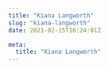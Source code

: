 ```yaml
---
title: "Kiana Langworth"
slug: "kiana-langworth"
date: 2021-02-15T16:24:01Z

meta:
  title: "Kiana Langworth"
---
```


